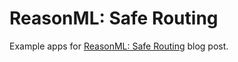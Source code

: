 # ReasonML: Safe Routing

Example apps for [ReasonML: Safe Routing](https://blog.minima.app/posts/2020/reasonml-safe-routing) blog post.
